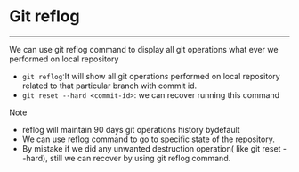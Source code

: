 # Git reflog

---
We can use git reflog command to display all git operations what ever we performed on local repository
* `git reflog`:It will show all git operations performed on local repository related to that particular branch with commit id.
* `git reset --hard <commit-id>`: we can recover running this command 
>[!NOTE]
>
>*  reflog will maintain 90 days git operations history bydefault
>* We can use reflog command to go to specific state of the repository.
>* By mistake if we did any unwanted destruction operation( like git reset --hard), still we can recover by using git reflog command.